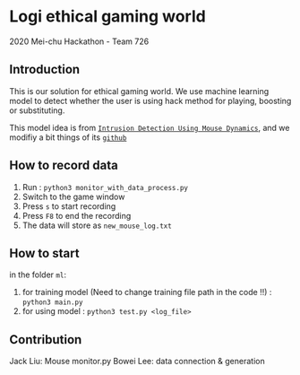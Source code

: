 # Logi ethical gaming world

2020 Mei-chu Hackathon - Team 726

## Introduction
This is our solution for ethical gaming world. We use machine learning model to
detect whether the user is using hack method for playing, boosting or substituting.

This model idea is from [`Intrusion Detection Using Mouse Dynamics`](https://arxiv.org/pdf/1810.04668.pdf), and we modifiy a bit things of its [`github`](https://github.com/margitantal68/mouse_dynamics_balabit_chaoshen_dfl)

## How to record data
1. Run :  `python3 monitor_with_data_process.py`
2. Switch to the game window
3. Press `s` to start recording 
4. Press `F8` to end the recording
5. The data will store as `new_mouse_log.txt`


## How to start
in the folder `ml`:
1. for training model (Need to change training file path in the code !!) : `python3 main.py`
2. for using model : `python3 test.py <log_file>`

## Contribution
Jack Liu: Mouse monitor.py
Bowei Lee: data connection & generation
